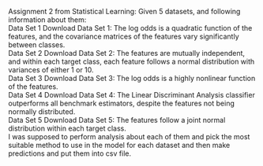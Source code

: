 Assignment 2 from Statistical Learning: Given 5 datasets, and following information about them:  
Data Set 1 Download Data Set 1: The log odds is a quadratic function of the features, and the covariance matrices of the features vary significantly between classes.  
Data Set 2 Download Data Set 2: The features are mutually independent, and within each target class, each feature follows a normal distribution with variances of either 1 or 10.  
Data Set 3 Download Data Set 3: The log odds is a highly nonlinear function of the features.  
Data Set 4 Download Data Set 4: The Linear Discriminant Analysis classifier outperforms all benchmark estimators, despite the features not being normally distributed.  
Data Set 5 Download Data Set 5:  The features follow a joint normal distribution within each target class.  
I was supposed to perform analysis about each of them and pick the most suitable method to use in the model for each dataset and then make predictions and put them into csv file.
